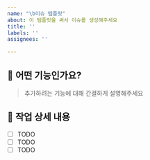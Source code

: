 ```yaml
---
name: "\b이슈 템플릿"
about: 이 템플릿을 써서 이슈를 생성해주세요
title: ''
labels: ''
assignees: ''

---
```


## 📃 어떤 기능인가요?

> 추가하려는 기능에 대해 간결하게 설명해주세요

## 📝 작업 상세 내용

- [ ] TODO
- [ ] TODO
- [ ] TODO
